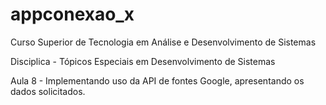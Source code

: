 # appconexao_x

Curso Superior de Tecnologia em Análise e Desenvolvimento de Sistemas

Disciplica - Tópicos Especiais em Desenvolvimento de Sistemas

Aula 8 - Implementando uso da API de fontes Google, apresentando os dados solicitados.


